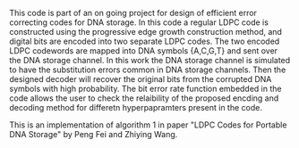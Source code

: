 This code is part of an on going project for design of efficient error correcting codes for DNA storage. In this code a regular LDPC code is constructed using the progressive edge growth construction method, and digital bits are encoded into two separate LDPC codes. The two encoded LDPC codewords are mapped into DNA symbols {A,C,G,T} and sent over the DNA storage channel. In this work the DNA storage channel is simulated to have the substitution errors common in DNA storage channels. Then the designed decoder will recover the original bits from the corrupted DNA symbols with high probability. The bit error rate function embedded in the code allows the user to check the relaibility of the proposed encding and decoding method for differetn hyperpapramters present in the code.


This is an implementation of algorithm 1 in paper "LDPC Codes for Portable DNA Storage" by Peng Fei and Zhiying Wang.
